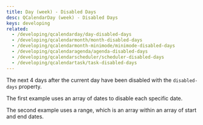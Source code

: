 ```yaml
---
title: Day (week) - Disabled Days
desc: QCalendarDay (week) - Disabled Days
keys: developing
related:
  - /developing/qcalendarday/day-disabled-days
  - /developing/qcalendarmonth/month-disabled-days
  - /developing/qcalendarmonth-minimode/minimode-disabled-days
  - /developing/qcalendaragenda/agenda-disabled-days
  - /developing/qcalendarscheduler/scheduler-disabled-days
  - /developing/qcalendartask/task-disabled-days
---
```

The next 4 days after the current day have been disabled with the `disabled-days` property.

The first example uses an array of dates to disable each specific date.

The second example uses a range, which is an array within an array of start and end dates.

<example-viewer
  title="Disabled Days"
  file="WeekDisabledDays"
  codepen-title="QCalendarDay"
/>
